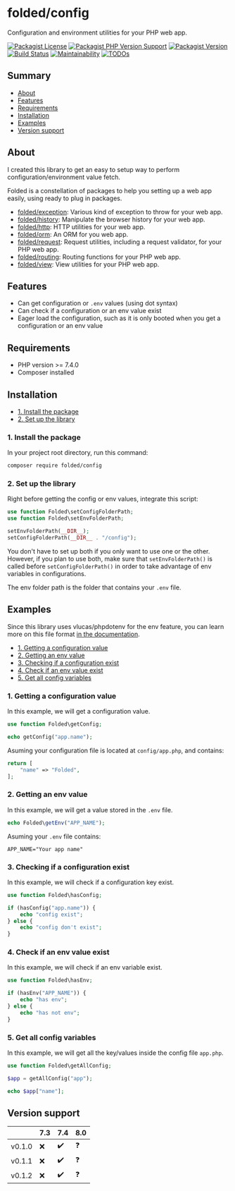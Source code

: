 # folded/config

Configuration and environment utilities for your PHP web app.

[![Packagist License](https://img.shields.io/packagist/l/folded/config)](https://github.com/folded-php/config/blob/master/LICENSE) [![Packagist PHP Version Support](https://img.shields.io/packagist/php-v/folded/config)](https://github.com/folded-php/config/blob/master/composer.json#L14) [![Packagist Version](https://img.shields.io/packagist/v/folded/config)](https://packagist.org/packages/folded/config) [![Build Status](https://travis-ci.com/folded-php/config.svg?branch=master)](https://travis-ci.com/folded-php/config) [![Maintainability](https://api.codeclimate.com/v1/badges/01cc64f3cc1911b00e3d/maintainability)](https://codeclimate.com/github/folded-php/config/maintainability) [![TODOs](https://img.shields.io/endpoint?url=https://api.tickgit.com/badge?repo=github.com/folded-php/config)](https://www.tickgit.com/browse?repo=github.com/folded-php/config)

## Summary

- [About](#about)
- [Features](#features)
- [Requirements](#requirements)
- [Installation](#installation)
- [Examples](#examples)
- [Version support](#version-support)

## About

I created this library to get an easy to setup way to perform configuration/environment value fetch.

Folded is a constellation of packages to help you setting up a web app easily, using ready to plug in packages.

- [folded/exception](https://github.com/folded-php/exception): Various kind of exception to throw for your web app.
- [folded/history](https://github.com/folded-php/history): Manipulate the browser history for your web app.
- [folded/http](https://github.com/folded-php/http): HTTP utilities for your web app.
- [folded/orm](https://github.com/folded-php/orm): An ORM for you web app.
- [folded/request](https://github.com/folded-php/request): Request utilities, including a request validator, for your PHP web app.
- [folded/routing](https://github.com/folded-php/routing): Routing functions for your PHP web app.
- [folded/view](https://github.com/folded-php/view): View utilities for your PHP web app.

## Features

- Can get configuration or `.env` values (using dot syntax)
- Can check if a configuration or an env value exist
- Eager load the configuration, such as it is only booted when you get a configuration or an env value

## Requirements

- PHP version >= 7.4.0
- Composer installed

## Installation

- [1. Install the package](#1-install-the-package)
- [2. Set up the library](#2-set-up-the-library)

### 1. Install the package

In your project root directory, run this command:

```bash
composer require folded/config
```

### 2. Set up the library

Right before getting the config or env values, integrate this script:

```php
use function Folded\setConfigFolderPath;
use function Folded\setEnvFolderPath;

setEnvFolderPath(__DIR__);
setConfigFolderPath(__DIR__ . "/config");
```

You don't have to set up both if you only want to use one or the other. However, if you plan to use both, make sure that `setEnvFolderPath()` is called before `setConfigFolderPath()` in order to take advantage of env variables in configurations.

The env folder path is the folder that contains your `.env` file.

## Examples

Since this library uses vlucas/phpdotenv for the env feature, you can learn more on this file format [in the documentation](https://github.com/vlucas/phpdotenv).

- [1. Getting a configuration value](#1-getting-a-configuration-value)
- [2. Getting an env value](#2-getting-an-env-value)
- [3. Checking if a configuration exist](#3-checking-if-a-configuration-exist)
- [4. Check if an env value exist](#4-check-if-an-env-value-exist)
- [5. Get all config variables](#5-get-all-config-variables)

### 1. Getting a configuration value

In this example, we will get a configuration value.

```php
use function Folded\getConfig;

echo getConfig("app.name");
```

Asuming your configuration file is located at `config/app.php`, and contains:

```php
return [
	"name" => "Folded",
];
```

### 2. Getting an env value

In this example, we will get a value stored in the `.env` file.

```php
echo Folded\getEnv("APP_NAME");
```

Asuming your `.env` file contains:

```
APP_NAME="Your app name"
```

### 3. Checking if a configuration exist

In this example, we will check if a configuration key exist.

```php
use function Folded\hasConfig;

if (hasConfig("app.name")) {
	echo "config exist";
} else {
	echo "config don't exist";
}
```

### 4. Check if an env value exist

In this example, we will check if an env variable exist.

```php
use function Folded\hasEnv;

if (hasEnv("APP_NAME")) {
	echo "has env";
} else {
	echo "has not env";
}
```

### 5. Get all config variables

In this example, we will get all the key/values inside the config file `app.php`.

```php
use function Folded\getAllConfig;

$app = getAllConfig("app");

echo $app["name"];
```

## Version support

|        | 7.3 | 7.4 | 8.0 |
| ------ | --- | --- | --- |
| v0.1.0 | ❌  | ✔️  | ❓  |
| v0.1.1 | ❌  | ✔️  | ❓  |
| v0.1.2 | ❌  | ✔️  | ❓  |
